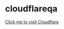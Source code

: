 # cloudflareqa
<a href="https://www.cloudflare.com/case-studies/nuvolo/sc">Click me to visit Cloudflare</a>
